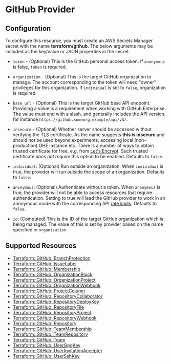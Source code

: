 # GitHub Provider

## Configuration

To configure this resource, you must create an AWS Secrets Manager secret with the name **terraform/github**. The below arguments may be included as the key/value or JSON properties in the secret:

* `token` - (Optional) This is the GitHub personal access token. If `anonymous` is false,
  `token` is required.

* `organization` - (Optional) This is the target GitHub organization to manage.
  The account corresponding to the token will need "owner" privileges for this
  organization. If `individual` is set to `false`, organization is required.

* `base_url` - (Optional) This is the target GitHub base API endpoint. Providing a value is a
  requirement when working with GitHub Enterprise.  The value must end with a slash,
  and generally includes the API version, for instance `https://github.someorg.example/api/v3/`.

* `insecure` - (Optional) Whether server should be accessed without verifying the TLS certificate.
  As the name suggests **this is insecure** and should not be used beyond experiments,
  accessing local (non-production) GHE instance etc.
  There is a number of ways to obtain trusted certificate for free, e.g. from [Let's Encrypt](https://letsencrypt.org/).
  Such trusted certificate *does not require* this option to be enabled.
  Defaults to `false`.

* `individual`: (Optional) Run outside an organization.  When `individual` is true, the provider will run outside
  the scope of an organization. Defaults to `false`.

* `anonymous`: (Optional) Authenticate without a token.  When `anonymous` is true, the provider will not be able to
  access resources that require authentication. Setting to true will lead the GitHub provider to work in an anonymous
  mode with the corresponding API [rate limits](https://developer.github.com/v3/#rate-limiting).  Defaults to `false`.

* `id`: (Computed) This is the ID of the target GitHub organization which is being managed. The value of this is set by
  provider based on the name specified in `organization`.

## Supported Resources

* [Terraform::GitHub::BranchProtection](../resources/github/Terraform-GitHub-BranchProtection/docs/README.md)
* [Terraform::GitHub::IssueLabel](../resources/github/Terraform-GitHub-IssueLabel/docs/README.md)
* [Terraform::GitHub::Membership](../resources/github/Terraform-GitHub-Membership/docs/README.md)
* [Terraform::GitHub::OrganizationBlock](../resources/github/Terraform-GitHub-OrganizationBlock/docs/README.md)
* [Terraform::GitHub::OrganizationProject](../resources/github/Terraform-GitHub-OrganizationProject/docs/README.md)
* [Terraform::GitHub::OrganizationWebhook](../resources/github/Terraform-GitHub-OrganizationWebhook/docs/README.md)
* [Terraform::GitHub::ProjectColumn](../resources/github/Terraform-GitHub-ProjectColumn/docs/README.md)
* [Terraform::GitHub::RepositoryCollaborator](../resources/github/Terraform-GitHub-RepositoryCollaborator/docs/README.md)
* [Terraform::GitHub::RepositoryDeployKey](../resources/github/Terraform-GitHub-RepositoryDeployKey/docs/README.md)
* [Terraform::GitHub::RepositoryFile](../resources/github/Terraform-GitHub-RepositoryFile/docs/README.md)
* [Terraform::GitHub::RepositoryProject](../resources/github/Terraform-GitHub-RepositoryProject/docs/README.md)
* [Terraform::GitHub::RepositoryWebhook](../resources/github/Terraform-GitHub-RepositoryWebhook/docs/README.md)
* [Terraform::GitHub::Repository](../resources/github/Terraform-GitHub-Repository/docs/README.md)
* [Terraform::GitHub::TeamMembership](../resources/github/Terraform-GitHub-TeamMembership/docs/README.md)
* [Terraform::GitHub::TeamRepository](../resources/github/Terraform-GitHub-TeamRepository/docs/README.md)
* [Terraform::GitHub::Team](../resources/github/Terraform-GitHub-Team/docs/README.md)
* [Terraform::GitHub::UserGpgKey](../resources/github/Terraform-GitHub-UserGpgKey/docs/README.md)
* [Terraform::GitHub::UserInvitationAccepter](../resources/github/Terraform-GitHub-UserInvitationAccepter/docs/README.md)
* [Terraform::GitHub::UserSshKey](../resources/github/Terraform-GitHub-UserSshKey/docs/README.md)
